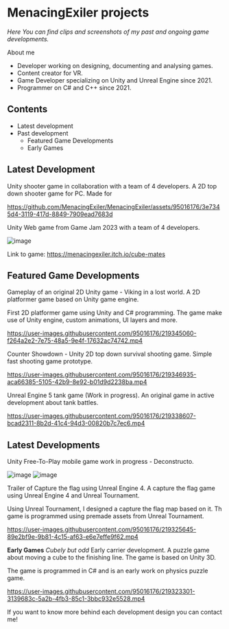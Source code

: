# MenacingExiler projects

*Here You can find clips and screenshots of my past and ongoing game developments.*

About me

- Developer working on designing, documenting and analysing games.
- Content creator for VR.
- Game Developer specializing on Unity and Unreal Engine since 2021.
- Programmer on C# and C++ since 2021.

## Contents
  * Latest development
  * Past development
    - Featured Game Developments
    - Early Games

## **Latest Development**

Unity shooter game in collaboration with a team of 4 developers.
A 2D top down shooter game for PC. Made for 

https://github.com/MenacingExiler/MenacingExiler/assets/95016176/3e7345d4-3119-417d-8849-7909ead7683d

Unity Web game from Game Jam 2023 with a team of 4 developers.

![image](https://github.com/MenacingExiler/MenacingExiler/assets/95016176/aaacd928-517e-4e0a-91f2-5e624ce15732)

Link to game: https://menacingexiler.itch.io/cube-mates



## **Featured Game Developments**

Gameplay of an original 2D Unity game - Viking in a lost world. A 2D platformer game based on Unity game engine.

First 2D platformer game using Unity and C# programming. The game make use of Unity engine, custom animations, UI layers and more.

https://user-images.githubusercontent.com/95016176/219345060-f264a2e2-7e75-48a5-9e4f-17632ac74742.mp4



Counter Showdown - Unity 2D top down survival shooting game.
Simple fast shooting game prototype.

https://user-images.githubusercontent.com/95016176/219346935-aca66385-5105-42b9-8e92-b01d9d2238ba.mp4

Unreal Engine 5 tank game (Work in progress). An original game in active development about tank battles.

https://user-images.githubusercontent.com/95016176/219338607-bcad2311-8b2d-41c4-94d3-00820b7c7ec6.mp4



## **Latest Developments**

Unity Free-To-Play mobile game work in progress - Deconstructo.

![image](https://user-images.githubusercontent.com/95016176/219348330-13bdac95-f284-4c42-be2d-3fda63116785.png)
![image](https://user-images.githubusercontent.com/95016176/219348428-0b79213a-dc58-4a48-a7a4-ad3d3fd6e667.png)



Trailer of Capture the flag using Unreal Engine 4. A capture the flag game using Unreal Engine 4 and Unreal Tournament.

Using Unreal Tournament, I designed a capture the flag map based on it. Th game is programmed using premade assets from Unreal Tournament.

https://user-images.githubusercontent.com/95016176/219325645-89e2bf9e-9b81-4c15-af63-e6e7effe9f62.mp4



**Early Games**
*Cubely but odd*
Early carrier development. A puzzle game about moving a cube to the finishing line. The game is based on Unity 3D.

The game is programmed in C# and is an early work on physics puzzle game.

https://user-images.githubusercontent.com/95016176/219323301-3139683c-5a2b-4fb3-85c1-3bbc932e5528.mp4



If you want to know more behind each development design you can contact me!
